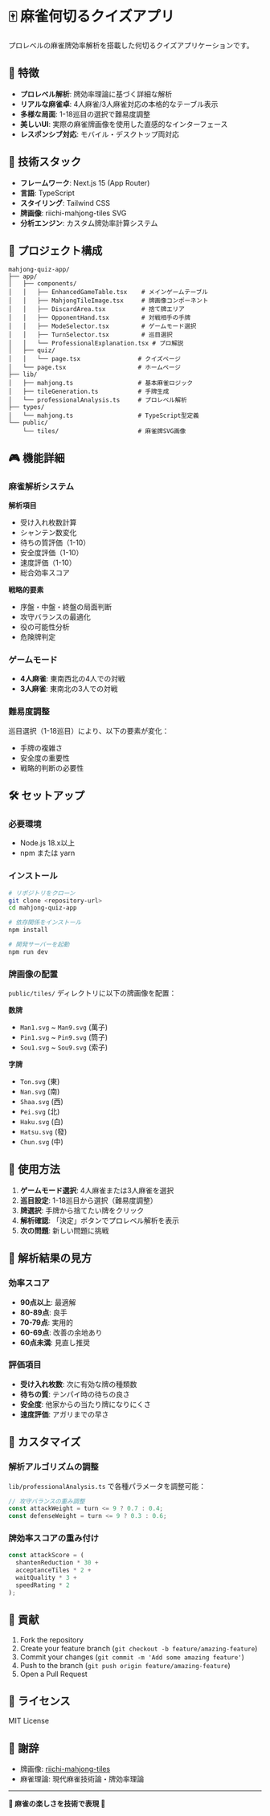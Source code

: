 # 🀄 麻雀何切るクイズアプリ

プロレベルの麻雀牌効率解析を搭載した何切るクイズアプリケーションです。

## 🎯 特徴

- **プロレベル解析**: 牌効率理論に基づく詳細な解析
- **リアルな麻雀卓**: 4人麻雀/3人麻雀対応の本格的なテーブル表示
- **多様な局面**: 1-18巡目の選択で難易度調整
- **美しいUI**: 実際の麻雀牌画像を使用した直感的なインターフェース
- **レスポンシブ対応**: モバイル・デスクトップ両対応

## 🚀 技術スタック

- **フレームワーク**: Next.js 15 (App Router)
- **言語**: TypeScript
- **スタイリング**: Tailwind CSS
- **牌画像**: riichi-mahjong-tiles SVG
- **分析エンジン**: カスタム牌効率計算システム

## 📁 プロジェクト構成

```
mahjong-quiz-app/
├── app/
│   ├── components/
│   │   ├── EnhancedGameTable.tsx    # メインゲームテーブル
│   │   ├── MahjongTileImage.tsx     # 牌画像コンポーネント
│   │   ├── DiscardArea.tsx          # 捨て牌エリア
│   │   ├── OpponentHand.tsx         # 対戦相手の手牌
│   │   ├── ModeSelector.tsx         # ゲームモード選択
│   │   ├── TurnSelector.tsx         # 巡目選択
│   │   └── ProfessionalExplanation.tsx # プロ解説
│   ├── quiz/
│   │   └── page.tsx                # クイズページ
│   └── page.tsx                    # ホームページ
├── lib/
│   ├── mahjong.ts                  # 基本麻雀ロジック
│   ├── tileGeneration.ts           # 手牌生成
│   └── professionalAnalysis.ts     # プロレベル解析
├── types/
│   └── mahjong.ts                  # TypeScript型定義
└── public/
    └── tiles/                      # 麻雀牌SVG画像
```

## 🎮 機能詳細

### 麻雀解析システム

**解析項目**
- 受け入れ枚数計算
- シャンテン数変化
- 待ちの質評価（1-10）
- 安全度評価（1-10）
- 速度評価（1-10）
- 総合効率スコア

**戦略的要素**
- 序盤・中盤・終盤の局面判断
- 攻守バランスの最適化
- 役の可能性分析
- 危険牌判定

### ゲームモード

- **4人麻雀**: 東南西北の4人での対戦
- **3人麻雀**: 東南北の3人での対戦

### 難易度調整

巡目選択（1-18巡目）により、以下の要素が変化：
- 手牌の複雑さ
- 安全度の重要性
- 戦略的判断の必要性

## 🛠️ セットアップ

### 必要環境

- Node.js 18.x以上
- npm または yarn

### インストール

```bash
# リポジトリをクローン
git clone <repository-url>
cd mahjong-quiz-app

# 依存関係をインストール
npm install

# 開発サーバーを起動
npm run dev
```

### 牌画像の配置

`public/tiles/` ディレクトリに以下の牌画像を配置：

**数牌**
- `Man1.svg` ~ `Man9.svg` (萬子)
- `Pin1.svg` ~ `Pin9.svg` (筒子)  
- `Sou1.svg` ~ `Sou9.svg` (索子)

**字牌**
- `Ton.svg` (東)
- `Nan.svg` (南)
- `Shaa.svg` (西)
- `Pei.svg` (北)
- `Haku.svg` (白)
- `Hatsu.svg` (發)
- `Chun.svg` (中)

## 📱 使用方法

1. **ゲームモード選択**: 4人麻雀または3人麻雀を選択
2. **巡目設定**: 1-18巡目から選択（難易度調整）
3. **牌選択**: 手牌から捨てたい牌をクリック
4. **解析確認**: 「決定」ボタンでプロレベル解析を表示
5. **次の問題**: 新しい問題に挑戦

## 🎯 解析結果の見方

### 効率スコア
- **90点以上**: 最適解
- **80-89点**: 良手
- **70-79点**: 実用的
- **60-69点**: 改善の余地あり
- **60点未満**: 見直し推奨

### 評価項目
- **受け入れ枚数**: 次に有効な牌の種類数
- **待ちの質**: テンパイ時の待ちの良さ
- **安全度**: 他家からの当たり牌になりにくさ
- **速度評価**: アガリまでの早さ

## 🔧 カスタマイズ

### 解析アルゴリズムの調整

`lib/professionalAnalysis.ts` で各種パラメータを調整可能：

```typescript
// 攻守バランスの重み調整
const attackWeight = turn <= 9 ? 0.7 : 0.4;
const defenseWeight = turn <= 9 ? 0.3 : 0.6;
```

### 牌効率スコアの重み付け

```typescript
const attackScore = (
  shantenReduction * 30 +
  acceptanceTiles * 2 +
  waitQuality * 3 +
  speedRating * 2
);
```

## 🤝 貢献

1. Fork the repository
2. Create your feature branch (`git checkout -b feature/amazing-feature`)
3. Commit your changes (`git commit -m 'Add some amazing feature'`)
4. Push to the branch (`git push origin feature/amazing-feature`)
5. Open a Pull Request

## 📄 ライセンス

MIT License

## 🙏 謝辞

- 牌画像: [riichi-mahjong-tiles](https://github.com/FluffyStuff/riichi-mahjong-tiles)
- 麻雀理論: 現代麻雀技術論・牌効率理論

---

**🎲 麻雀の楽しさを技術で表現 🎲**
